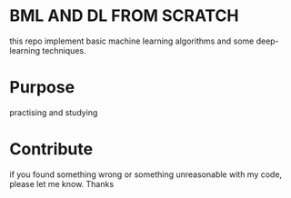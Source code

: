 # BML AND DL FROM SCRATCH
this repo implement basic machine learning algorithms and some deep-learning techniques.

# Purpose
practising and studying 

# Contribute

if you found something wrong or something unreasonable with my code, please let me know. Thanks
